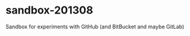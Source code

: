 sandbox-201308
==============

Sandbox for experiments with GitHub (and BitBucket and maybe GitLab)
